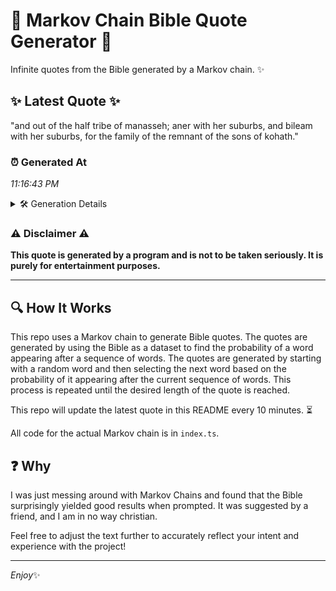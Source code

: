# 📖 Markov Chain Bible Quote Generator 📖

Infinite quotes from the Bible generated by a Markov chain. ✨

## ✨ Latest Quote ✨
"and out of the half tribe of manasseh; aner with her suburbs, and bileam with her suburbs, for the family of the remnant of the sons of kohath."

### ⏰ Generated At
*11:16:43 PM*

<details>
    <summary>🛠️ Generation Details</summary>
    <p>
        <strong>🌱 Seed:</strong> and<br>
        <strong>🔄 Iterations:</strong> 27<br>
        <strong>📜 Context History:</strong><br>[ and ]: out<br>[ and, out ]: of<br>[ and, out, of ]: the<br>[ and, out, of, the ]: half<br>[ and, out, of, the, half ]: tribe<br>[ and, out, of, the, half, tribe ]: of<br>[ out, of, the, half, tribe, of ]: manasseh;<br>[ of, the, half, tribe, of, manasseh; ]: aner<br>[ the, half, tribe, of, manasseh;, aner ]: with<br>[ half, tribe, of, manasseh;, aner, with ]: her<br>[ tribe, of, manasseh;, aner, with, her ]: suburbs,<br>[ of, manasseh;, aner, with, her, suburbs, ]: and<br>[ manasseh;, aner, with, her, suburbs,, and ]: bileam<br>[ aner, with, her, suburbs,, and, bileam ]: with<br>[ with, her, suburbs,, and, bileam, with ]: her<br>[ her, suburbs,, and, bileam, with, her ]: suburbs,<br>[ suburbs,, and, bileam, with, her, suburbs, ]: for<br>[ and, bileam, with, her, suburbs,, for ]: the<br>[ bileam, with, her, suburbs,, for, the ]: family<br>[ with, her, suburbs,, for, the, family ]: of<br>[ her, suburbs,, for, the, family, of ]: the<br>[ suburbs,, for, the, family, of, the ]: remnant<br>[ for, the, family, of, the, remnant ]: of<br>[ the, family, of, the, remnant, of ]: the<br>[ family, of, the, remnant, of, the ]: sons<br>[ of, the, remnant, of, the, sons ]: of<br>[ the, remnant, of, the, sons, of ]: kohath.<br>
    </p>
</details>

### ⚠️ Disclaimer ⚠️
**This quote is generated by a program and is not to be taken seriously. It is purely for entertainment purposes.**

---

## 🔍 How It Works

This repo uses a Markov chain to generate Bible quotes. The quotes are generated by using the Bible as a dataset to find the probability of a word appearing after a sequence of words. The quotes are generated by starting with a random word and then selecting the next word based on the probability of it appearing after the current sequence of words. This process is repeated until the desired length of the quote is reached.

This repo will update the latest quote in this README every 10 minutes. ⏳

All code for the actual Markov chain is in `index.ts`.

## ❓ Why

I was just messing around with Markov Chains and found that the Bible surprisingly yielded good results when prompted. 
It was suggested by a friend, and I am in no way christian.

Feel free to adjust the text further to accurately reflect your intent and experience with the project!

---

*Enjoy*✨
